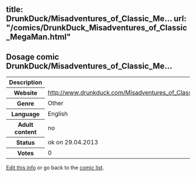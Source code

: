 title: DrunkDuck/Misadventures_of_Classic_Me...
url: "/comics/DrunkDuck_Misadventures_of_Classic_MegaMan.html"
---
Dosage comic DrunkDuck/Misadventures_of_Classic_Me...
-----------------------------------------

<p id="msg"></p>
<script type="text/javascript">
if (window.location.search === '?edit_info_mail=sent_ok') {
  var elem = document.getElementById("msg");
  elem.innerHTML = 'Edited information sucessfully sent.';
  elem.className = 'ok';
}
</script>
<table class="comicinfo">
<tr>
<th>Description</th><td></td>
</tr>
<tr>
<th>Website</th><td><a href="http://www.drunkduck.com/Misadventures_of_Classic_MegaMan/">http://www.drunkduck.com/Misadventures_of_Classic_MegaMan/</a></td>
</tr>
<tr>
<th>Genre</th><td>Other</td>
</tr>
<tr>
<th>Language</th><td>English</td>
</tr>
<tr>
<th>Adult content</th><td>no</td>
</tr>
<tr>
<th>Status</th><td>ok on 29.04.2013</td>
</tr>
<tr>
<th>Votes</th><td>0</td>
</tr>
</table>

[Edit this info](DrunkDuck_Misadventures_of_Classic_MegaMan_edit.html) or go back to the [comic list](../comic-index.html).
